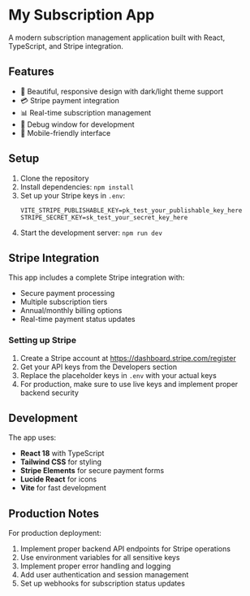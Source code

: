 # My Subscription App

A modern subscription management application built with React, TypeScript, and Stripe integration.

## Features

- 🎨 Beautiful, responsive design with dark/light theme support
- 💳 Stripe payment integration
- 📊 Real-time subscription management
- 🔧 Debug window for development
- 📱 Mobile-friendly interface

## Setup

1. Clone the repository
2. Install dependencies: `npm install`
3. Set up your Stripe keys in `.env`:
   ```
   VITE_STRIPE_PUBLISHABLE_KEY=pk_test_your_publishable_key_here
   STRIPE_SECRET_KEY=sk_test_your_secret_key_here
   ```
4. Start the development server: `npm run dev`

## Stripe Integration

This app includes a complete Stripe integration with:
- Secure payment processing
- Multiple subscription tiers
- Annual/monthly billing options
- Real-time payment status updates

### Setting up Stripe

1. Create a Stripe account at https://dashboard.stripe.com/register
2. Get your API keys from the Developers section
3. Replace the placeholder keys in `.env` with your actual keys
4. For production, make sure to use live keys and implement proper backend security

## Development

The app uses:
- **React 18** with TypeScript
- **Tailwind CSS** for styling
- **Stripe Elements** for secure payment forms
- **Lucide React** for icons
- **Vite** for fast development

## Production Notes

For production deployment:
1. Implement proper backend API endpoints for Stripe operations
2. Use environment variables for all sensitive keys
3. Implement proper error handling and logging
4. Add user authentication and session management
5. Set up webhooks for subscription status updates
